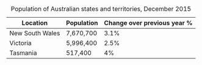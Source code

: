 <div class="au-table__wrapper">
    <table class="au-table">
        <caption class="au-table__caption">Population of Australian states and territories, December 2015</caption>
        <thead class="au-table__head">
            <tr class="au-table__row">
                <th scope="col" class="au-table__header">Location</th>
                <th scope="col" class="au-table__header au-table__header--numeric">Population</th>
                <th scope="col" class="au-table__header au-table__header--numeric">Change over previous year %</th>
            </tr>
        </thead>
        <tbody class="au-table__body">
            <tr class="au-table__row">
                <td class="au-table__cell">New South Wales</td>
                <td class="au-table__cell au-table__cell--numeric">7,670,700</td>
                <td class="au-table__cell au-table__cell--numeric">3.1%</td>
            </tr>
            <tr class="au-table__row">
                <td class="au-table__cell">Victoria</td>
                <td class="au-table__cell au-table__cell--numeric">5,996,400</td>
                <td class="au-table__cell au-table__cell--numeric">2.5%</td>
            </tr>
            <tr class="au-table__row">
                <td class="au-table__cell">Tasmania</td>
                <td class="au-table__cell au-table__cell--numeric">517,400</td>
                <td class="au-table__cell au-table__cell--numeric">4%</td>
            </tr>
        </tbody>
    </table>
</div>
